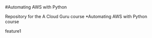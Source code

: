 #Automating AWS with Python

Repository for the A Cloud Guru course *Automating AWS with Python course


feature1
